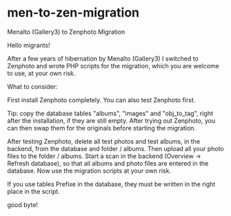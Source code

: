 # men-to-zen-migration
Menalto (Gallery3) to Zenphoto Migration

Hello migrants!

After a few years of hibernation by Menalto (Gallery3) I switched to Zenphoto and wrote PHP scripts for the migration, which you are welcome to use, at your own risk.


What to consider:

First install Zenphoto completely.
You can also test Zenphoto first.

Tip: copy the database tables "albums", "images" and "obj_to_tag", right after the installation, if they are still empty. After trying out Zenphoto, you can then swap them for the originals before starting the migration.

After testing Zenphoto, delete all test photos and test albums, in the backend, from the database and folder / albums.
Then upload all your photo files to the folder / albums.
Start a scan in the backend (Overview -> Refresh database), so that all albums and photo files are entered in the database.
Now use the migration scripts at your own risk.

If you use tables Prefixe in the database, they must be written in the right place in the script.

good byte!
